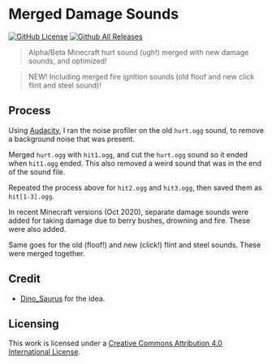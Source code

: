 Merged Damage Sounds
====================

[![GitHub License](https://img.shields.io/badge/license-CC%20BY%204.0-blue)](http://creativecommons.org/licenses/by/4.0/)
[![Github All Releases](https://img.shields.io/github/downloads/Brottweiler/Merged-Damage-Sounds/total.svg)](https://github.com/Brottweiler/Merged-Damage-Sounds/releases)

>Alpha/Beta Minecraft hurt sound (ugh!) merged with new damage sounds, and optimized!

>NEW! Including merged fire ignition sounds (old floof and new click flint and steel sound)!

Process
------
Using [Audacity](http://audacityteam.org/), I ran the noise profiler on the old `hurt.ogg` sound, to remove a background noise that was present.

Merged `hurt.ogg` with `hit1.ogg`, and cut the `hurt.ogg` sound so it ended when `hit1.ogg` ended. This also removed a weird sound that was in the end of the sound file.

Repeated the process above for `hit2.ogg` and `hit3.ogg`, then saved them as `hit[1-3].ogg`.

In recent Minecraft versions (Oct 2020), separate damage sounds were added for taking damage due to berry bushes, drowning and fire. These were also added.

Same goes for the old (floof!) and new (click!) flint and steel sounds. These were merged together.

Credit
------
* [Dino_Saurus](https://web.archive.org/web/20160920072616/https://oc.tc/Dino_Saurus) for the idea.

Licensing
------
This work is licensed under a [Creative Commons Attribution 4.0 International License](http://creativecommons.org/licenses/by/4.0/).
